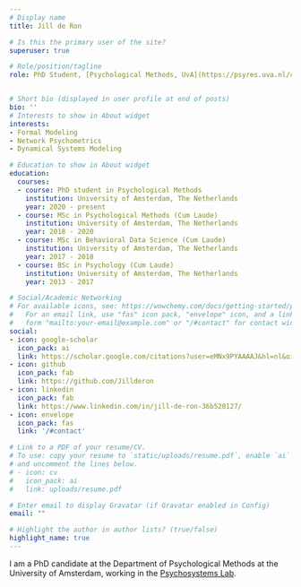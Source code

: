 ```yaml
---
# Display name
title: Jill de Ron

# Is this the primary user of the site?
superuser: true

# Role/position/tagline
role: PhD Student, [Psychological Methods, UvA](https://psyres.uva.nl/content/research-groups/programme-group-psychological-methods/programme-group-psychological-methods.html)


# Short bio (displayed in user profile at end of posts)
bio: ''
# Interests to show in About widget
interests:
- Formal Modeling
- Network Psychometrics
- Dynamical Systems Modeling

# Education to show in About widget
education:
  courses:
  - course: PhD student in Psychological Methods
    institution: University of Amsterdam, The Netherlands
    year: 2020 - present
  - course: MSc in Psychological Methods (Cum Laude) 
    institution: University of Amsterdam, The Netherlands
    year: 2018 - 2020
  - course: MSc in Behavioral Data Science (Cum Laude)
    institution: University of Amsterdam, The Netherlands
    year: 2017 - 2018
  - course: BSc in Psychology (Cum Laude) 
    institution: University of Amsterdam, The Netherlands
    year: 2013 - 2017

# Social/Academic Networking
# For available icons, see: https://wowchemy.com/docs/getting-started/page-builder/#icons
#   For an email link, use "fas" icon pack, "envelope" icon, and a link in the
#   form "mailto:your-email@example.com" or "/#contact" for contact widget.
social:
- icon: google-scholar
  icon_pack: ai
  link: https://scholar.google.com/citations?user=eMNx9PYAAAAJ&hl=nl&oi=ao
- icon: github
  icon_pack: fab
  link: https://github.com/Jillderon
- icon: linkedin
  icon_pack: fab
  link: https://www.linkedin.com/in/jill-de-ron-36b520127/
- icon: envelope
  icon_pack: fas
  link: '/#contact'

# Link to a PDF of your resume/CV.
# To use: copy your resume to `static/uploads/resume.pdf`, enable `ai` icons in `params.toml`, 
# and uncomment the lines below.
# - icon: cv
#   icon_pack: ai
#   link: uploads/resume.pdf

# Enter email to display Gravatar (if Gravatar enabled in Config)
email: ""

# Highlight the author in author lists? (true/false)
highlight_name: true
---
```


I am a PhD candidate at the Department of Psychological Methods at the University of Amsterdam, working in the [Psychosystems Lab](http://psychosystems.org). 
